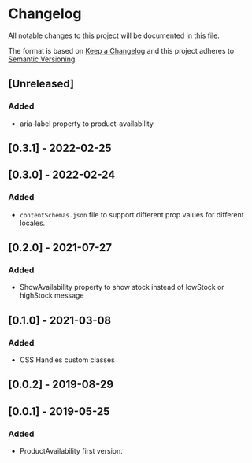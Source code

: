 # Changelog

All notable changes to this project will be documented in this file.

The format is based on [Keep a Changelog](http://keepachangelog.com/en/1.0.0/)
and this project adheres to [Semantic Versioning](http://semver.org/spec/v2.0.0.html).

## [Unreleased]
### Added
- aria-label property to product-availability

## [0.3.1] - 2022-02-25

## [0.3.0] - 2022-02-24
### Added
- `contentSchemas.json` file to support different prop values for different locales.

## [0.2.0] - 2021-07-27

### Added
- ShowAvailability property to show stock instead of lowStock or highStock message

## [0.1.0] - 2021-03-08
### Added
- CSS Handles custom classes

## [0.0.2] - 2019-08-29

## [0.0.1] - 2019-05-25
### Added
- ProductAvailability first version.
